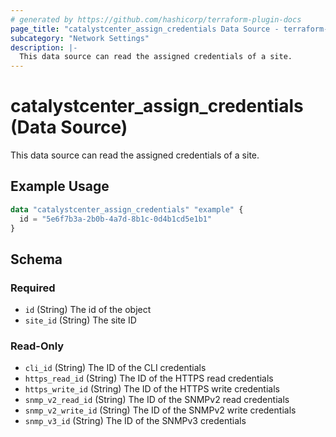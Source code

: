 ```yaml
---
# generated by https://github.com/hashicorp/terraform-plugin-docs
page_title: "catalystcenter_assign_credentials Data Source - terraform-provider-catalystcenter"
subcategory: "Network Settings"
description: |-
  This data source can read the assigned credentials of a site.
---
```


# catalystcenter_assign_credentials (Data Source)

This data source can read the assigned credentials of a site.

## Example Usage

```terraform
data "catalystcenter_assign_credentials" "example" {
  id = "5e6f7b3a-2b0b-4a7d-8b1c-0d4b1cd5e1b1"
}
```

<!-- schema generated by tfplugindocs -->
## Schema

### Required

- `id` (String) The id of the object
- `site_id` (String) The site ID

### Read-Only

- `cli_id` (String) The ID of the CLI credentials
- `https_read_id` (String) The ID of the HTTPS read credentials
- `https_write_id` (String) The ID of the HTTPS write credentials
- `snmp_v2_read_id` (String) The ID of the SNMPv2 read credentials
- `snmp_v2_write_id` (String) The ID of the SNMPv2 write credentials
- `snmp_v3_id` (String) The ID of the SNMPv3 credentials
